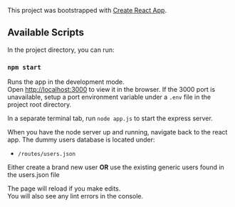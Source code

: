This project was bootstrapped with [Create React App](https://github.com/facebook/create-react-app).

## Available Scripts

In the project directory, you can run:

### `npm start`

Runs the app in the development mode.<br>
Open [http://localhost:3000](http://localhost:3000) to view it in the browser. If the 3000 port 
is unavailable, setup a port environment variable under a `.env` file in the project root directory.

In a separate terminal tab, run `node app.js` to start the express server. 

When you have the node server up and running, navigate back to the react app. 
The dummy users database is located under: <br/>


+ `/routes/users.json`



Either create a brand new user **OR** use the existing generic users found in the users.json file

The page will reload if you make edits.<br>
You will also see any lint errors in the console.

